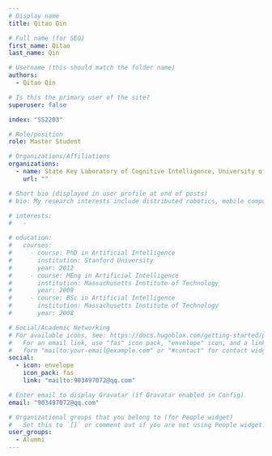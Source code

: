 ```yaml
---
# Display name
title: Qitao Qin

# Full name (for SEO)
first_name: Qitao
last_name: Qin

# Username (this should match the folder name)
authors:
  - Qitao Qin

# Is this the primary user of the site?
superuser: false

index: "SS2203"

# Role/position
role: Master Student

# Organizations/Affiliations
organizations:
  - name: State Key Laboratory of Cognitive Intelligence, University of Science and Technology of China
    url: ""

# Short bio (displayed in user profile at end of posts)
# bio: My research interests include distributed robotics, mobile computing and programmable matter.

# interests:
#   -

# education:
#   courses:
#     - course: PhD in Artificial Intelligence
#       institution: Stanford University
#       year: 2012
#     - course: MEng in Artificial Intelligence
#       institution: Massachusetts Institute of Technology
#       year: 2009
#     - course: BSc in Artificial Intelligence
#       institution: Massachusetts Institute of Technology
#       year: 2008

# Social/Academic Networking
# For available icons, see: https://docs.hugoblox.com/getting-started/page-builder/#icons
#   For an email link, use "fas" icon pack, "envelope" icon, and a link in the
#   form "mailto:your-email@example.com" or "#contact" for contact widget.
social:
  - icon: envelope
    icon_pack: fas
    link: "mailto:903497072@qq.com"

# Enter email to display Gravatar (if Gravatar enabled in Config)
email: "903497072@qq.com"

# Organizational groups that you belong to (for People widget)
#   Set this to `[]` or comment out if you are not using People widget.
user_groups:
  - Alumni
---
```

